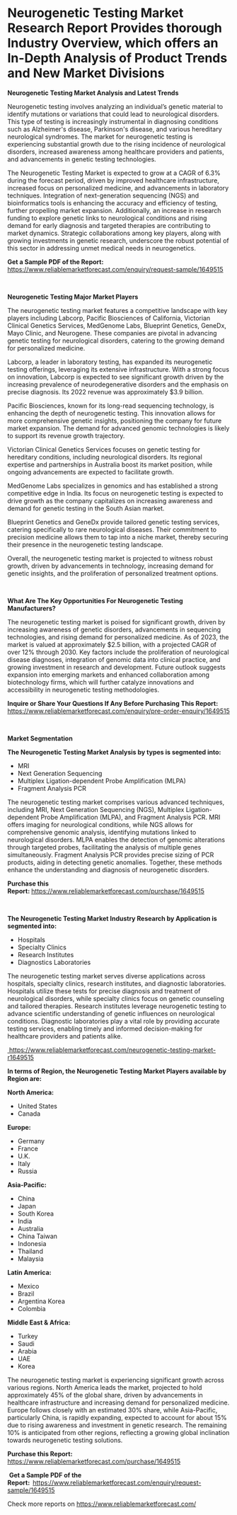 <p><h1>Neurogenetic Testing Market Research Report Provides thorough Industry Overview, which offers an In-Depth Analysis of Product Trends and New Market Divisions</h1></p><p><strong>Neurogenetic Testing Market Analysis and Latest Trends</strong></p>
<p><p>Neurogenetic testing involves analyzing an individual’s genetic material to identify mutations or variations that could lead to neurological disorders. This type of testing is increasingly instrumental in diagnosing conditions such as Alzheimer's disease, Parkinson's disease, and various hereditary neurological syndromes. The market for neurogenetic testing is experiencing substantial growth due to the rising incidence of neurological disorders, increased awareness among healthcare providers and patients, and advancements in genetic testing technologies.</p><p>The Neurogenetic Testing Market is expected to grow at a CAGR of 6.3% during the forecast period, driven by improved healthcare infrastructure, increased focus on personalized medicine, and advancements in laboratory techniques. Integration of next-generation sequencing (NGS) and bioinformatics tools is enhancing the accuracy and efficiency of testing, further propelling market expansion. Additionally, an increase in research funding to explore genetic links to neurological conditions and rising demand for early diagnosis and targeted therapies are contributing to market dynamics. Strategic collaborations among key players, along with growing investments in genetic research, underscore the robust potential of this sector in addressing unmet medical needs in neurogenetics.</p></p>
<p><strong>Get a Sample PDF of the Report:&nbsp;</strong> <a href="https://www.reliablemarketforecast.com/enquiry/request-sample/1649515?utm_campaign=2737&utm_medium=2&utm_source=Github&utm_content=ia&utm_term=03032025&utm_id=neurogenetic-testing">https://www.reliablemarketforecast.com/enquiry/request-sample/1649515</a></p>
<p>&nbsp;</p>
<p><strong>Neurogenetic Testing Major Market Players</strong></p>
<p><p>The neurogenetic testing market features a competitive landscape with key players including Labcorp, Pacific Biosciences of California, Victorian Clinical Genetics Services, MedGenome Labs, Blueprint Genetics, GeneDx, Mayo Clinic, and Neurogene. These companies are pivotal in advancing genetic testing for neurological disorders, catering to the growing demand for personalized medicine.</p><p>Labcorp, a leader in laboratory testing, has expanded its neurogenetic testing offerings, leveraging its extensive infrastructure. With a strong focus on innovation, Labcorp is expected to see significant growth driven by the increasing prevalence of neurodegenerative disorders and the emphasis on precise diagnosis. Its 2022 revenue was approximately $3.9 billion.</p><p>Pacific Biosciences, known for its long-read sequencing technology, is enhancing the depth of neurogenetic testing. This innovation allows for more comprehensive genetic insights, positioning the company for future market expansion. The demand for advanced genomic technologies is likely to support its revenue growth trajectory.</p><p>Victorian Clinical Genetics Services focuses on genetic testing for hereditary conditions, including neurological disorders. Its regional expertise and partnerships in Australia boost its market position, while ongoing advancements are expected to facilitate growth.</p><p>MedGenome Labs specializes in genomics and has established a strong competitive edge in India. Its focus on neurogenetic testing is expected to drive growth as the company capitalizes on increasing awareness and demand for genetic testing in the South Asian market.</p><p>Blueprint Genetics and GeneDx provide tailored genetic testing services, catering specifically to rare neurological diseases. Their commitment to precision medicine allows them to tap into a niche market, thereby securing their presence in the neurogenetic testing landscape.</p><p>Overall, the neurogenetic testing market is projected to witness robust growth, driven by advancements in technology, increasing demand for genetic insights, and the proliferation of personalized treatment options.</p></p>
<p>&nbsp;</p>
<p><strong>What Are The Key Opportunities For Neurogenetic Testing Manufacturers?</strong></p>
<p><p>The neurogenetic testing market is poised for significant growth, driven by increasing awareness of genetic disorders, advancements in sequencing technologies, and rising demand for personalized medicine. As of 2023, the market is valued at approximately $2.5 billion, with a projected CAGR of over 12% through 2030. Key factors include the proliferation of neurological disease diagnoses, integration of genomic data into clinical practice, and growing investment in research and development. Future outlook suggests expansion into emerging markets and enhanced collaboration among biotechnology firms, which will further catalyze innovations and accessibility in neurogenetic testing methodologies.</p></p>
<p><strong>Inquire or Share Your Questions If Any Before Purchasing This Report:</strong> <a href="https://www.reliablemarketforecast.com/enquiry/pre-order-enquiry/1649515?utm_campaign=2737&utm_medium=2&utm_source=Github&utm_content=ia&utm_term=03032025&utm_id=neurogenetic-testing">https://www.reliablemarketforecast.com/enquiry/pre-order-enquiry/1649515</a></p>
<p>&nbsp;</p>
<p><strong>Market Segmentation</strong></p>
<p><strong>The Neurogenetic Testing Market Analysis by types is segmented into:</strong></p>
<p><ul><li>MRI</li><li>Next Generation Sequencing</li><li>Multiplex Ligation-dependent Probe Amplification (MLPA)</li><li>Fragment Analysis PCR</li></ul></p>
<p><p>The neurogenetic testing market comprises various advanced techniques, including MRI, Next Generation Sequencing (NGS), Multiplex Ligation-dependent Probe Amplification (MLPA), and Fragment Analysis PCR. MRI offers imaging for neurological conditions, while NGS allows for comprehensive genomic analysis, identifying mutations linked to neurological disorders. MLPA enables the detection of genomic alterations through targeted probes, facilitating the analysis of multiple genes simultaneously. Fragment Analysis PCR provides precise sizing of PCR products, aiding in detecting genetic anomalies. Together, these methods enhance the understanding and diagnosis of neurogenetic disorders.</p></p>
<p><strong>Purchase this Report:&nbsp;</strong><a href="https://www.reliablemarketforecast.com/purchase/1649515?utm_campaign=2737&utm_medium=2&utm_source=Github&utm_content=ia&utm_term=03032025&utm_id=neurogenetic-testing">https://www.reliablemarketforecast.com/purchase/1649515</a></p>
<p>&nbsp;</p>
<p><strong>The Neurogenetic Testing Market Industry Research by Application is segmented into:</strong></p>
<p><ul><li>Hospitals</li><li>Specialty Clinics</li><li>Research Institutes</li><li>Diagnostics Laboratories</li></ul></p>
<p><p>The neurogenetic testing market serves diverse applications across hospitals, specialty clinics, research institutes, and diagnostic laboratories. Hospitals utilize these tests for precise diagnosis and treatment of neurological disorders, while specialty clinics focus on genetic counseling and tailored therapies. Research institutes leverage neurogenetic testing to advance scientific understanding of genetic influences on neurological conditions. Diagnostic laboratories play a vital role by providing accurate testing services, enabling timely and informed decision-making for healthcare providers and patients alike.</p></p>
<p><a href="https://www.reliablemarketforecast.com/neurogenetic-testing-market-r1649515?utm_campaign=2737&utm_medium=2&utm_source=Github&utm_content=ia&utm_term=03032025&utm_id=neurogenetic-testing">&nbsp;https://www.reliablemarketforecast.com/neurogenetic-testing-market-r1649515</a></p>
<p><strong>In terms of Region, the Neurogenetic Testing Market Players available by Region are:</strong></p>
<p>
    <p> <strong> North America: </strong>
        <ul>
            <li>United States</li>
            <li>Canada</li>
        </ul>
        </p> 
    <p> <strong> Europe: </strong>
        <ul>
            <li>Germany</li>
            <li>France</li>
            <li>U.K.</li>
            <li>Italy</li>
            <li>Russia</li>
        </ul>
        </p> 
    <p> <strong> Asia-Pacific: </strong>
        <ul>
            <li>China</li>
            <li>Japan</li>
            <li>South Korea</li>
            <li>India</li>
            <li>Australia</li>
            <li>China Taiwan</li>
            <li>Indonesia</li>
            <li>Thailand</li>
            <li>Malaysia</li>
        </ul>
        </p> 
    <p> <strong> Latin America: </strong>
        <ul>
            <li>Mexico</li>
            <li>Brazil</li>
            <li>Argentina Korea</li>
            <li>Colombia</li>
        </ul>
        </p> 
    <p> <strong> Middle East & Africa: </strong>
        <ul>
            <li>Turkey</li>
            <li>Saudi</li>
            <li>Arabia</li>
            <li>UAE</li>
            <li>Korea</li>
        </ul>
    </p>
    </p>
<p><p>The neurogenetic testing market is experiencing significant growth across various regions. North America leads the market, projected to hold approximately 45% of the global share, driven by advancements in healthcare infrastructure and increasing demand for personalized medicine. Europe follows closely with an estimated 30% share, while Asia-Pacific, particularly China, is rapidly expanding, expected to account for about 15% due to rising awareness and investment in genetic research. The remaining 10% is anticipated from other regions, reflecting a growing global inclination towards neurogenetic testing solutions.</p></p>
<p><strong>Purchase this Report: </strong><a href="https://www.reliablemarketforecast.com/purchase/1649515?utm_campaign=2737&utm_medium=2&utm_source=Github&utm_content=ia&utm_term=03032025&utm_id=neurogenetic-testing">https://www.reliablemarketforecast.com/purchase/1649515</a></p>
<p>&nbsp;<strong>Get a Sample PDF of the Report:&nbsp;&nbsp;</strong><a href="https://www.reliablemarketforecast.com/enquiry/request-sample/1649515?utm_campaign=2737&utm_medium=2&utm_source=Github&utm_content=ia&utm_term=03032025&utm_id=neurogenetic-testing">https://www.reliablemarketforecast.com/enquiry/request-sample/1649515</a></p>
<p><strong></strong></p>
<p>Check more reports on <a href="https://www.reliablemarketforecast.com/?utm_campaign=2737&utm_medium=2&utm_source=Github&utm_content=ia&utm_term=03032025&utm_id=neurogenetic-testing">https://www.reliablemarketforecast.com/</a></p>